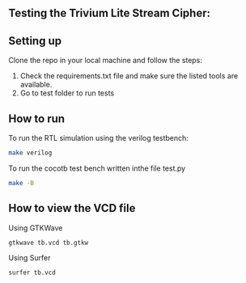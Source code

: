 ## Testing the Trivium Lite Stream Cipher:

## Setting up

Clone the repo in your local machine and follow the steps:

1. Check the requirements.txt file and make sure the listed tools are available.
2. Go to test folder to run tests

## How to run

To run the RTL simulation using the verilog testbench:

```sh
make verilog
```

To run the cocotb test bench written inthe file test.py

```sh
make -B
```

## How to view the VCD file

Using GTKWave
```sh
gtkwave tb.vcd tb.gtkw
```

Using Surfer
```sh
surfer tb.vcd
```

